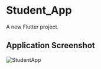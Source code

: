 # Student_App

A new Flutter project.

## Application Screenshot
![StudentApp](https://github.com/karanpadaliya/Student_App/assets/72498188/ef8155ac-cade-4cd0-836c-85532a554558)
